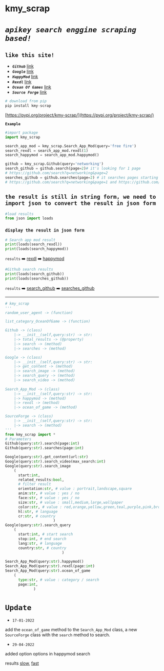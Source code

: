 # kmy_scrap

# *`apikey search enggine scraping based!`*


## **`like this site!`**

- **_`Github`_** [link](https://github.com/search?q=)
- **_`Google`_** [link](https://google.com/search?q=)
- **_`HappyMod`_** [link](https://www.happymod.com/?q=)
- **_`Rexdl`_** [link](https://www.rexdl.com)
- **_`Ocean Of Games`_** [link](http://oceanofgames.com/)
- **_`Source Forge`_** [link](https://sourceforge.net/)


```python
# download from pip
pip install kmy-scrap
```
[https://pypi.org/project/kmy-scrap/](https://pypi.org/project/kmy-scrap/)

**`Example`**

```python 
#import package
import kmy_scrap

search_app_mod = kmy_scrap.Search_App_Mod(query='free fire')
search_rexdl = search_app_mod.rexdl(1)
search_happymod = search_app_mod.happymod()

github = kmy_scrap.Github(query='networking')
search_github = github.search(page=2)# it's looking for 1 page 
# https://github.com/search?q=networking&page=2
searches_github = github.searches(page=2) # it searches pages starting from 1 to stop at the specified page
# https://github.com/search?q=networking&page=1 and https://github.com/search?q=networking&page=2
```

## ```the result is still in string form, we need to import json to convert the result in json form```
```python
#load results
from json import loads
```
### ```display the result in json form```

```python
# Search app mod result
print(loads(search_rexdl))
print(loads(search_happymod))
```
```results``` ➡️ [rexdl](response/search_app_mod.rexdl(1).json) ➡️ [happymod](response/search_app_mod.happymod().json)

```python
#Github search results
print(loads(search_github))
print(loads(searches_github))
```
```results``` ➡️ [search_github](response/github.search(page=2).json) ➡️ [searches_github](response/github.searches(page=2).json)
<hr>

```python
# kmy_scrap
'''
random_user_agent -> (function)

list_category_OceanOfGame -> (function)

Github -> (class)
    |-> __init__(self,query:str) -> str:
    |-> total_results -> (@property)
    |-> search -> (method)
    |-> searches -> (method)

Google -> (class)
    |-> __init__(self,query:str) -> str:
    |-> get_content -> (method)
    |-> search_image -> (method)
    |-> search_query -> (method)
    |-> search_video -> (method)
    
Search_App_Mod -> (class)
    |-> __init__(self,query:str) -> str:
    |-> happymod -> (method)
    |-> rexdl -> (method)
    |-> ocean_of_game -> (method)

SourceForge -> (class)
    |-> __init__(self,query:str) -> str:
    |-> search -> (method)
'''
from kmy_scrap import *
# Parameters
Github(query:str).search(page:int)
Github(query:str).searches(page:int)

Google(query:str).get_content(url:str)
Google(query:str).search_video(max_search:int)
Google(query:str).search_image
    (
      start:int,
      related_results:bool,
      # filter result
      orientation:str, # value : portrait,landscape,square
      anim:str, # value : yes / no
      face:str, # value : yes / no
      size:str, # value : small,medium,large,wallpaper
      color:str, # value : red,orange,yellow,green,teal,purple,pink,brown,gray,white,black
      hl:str, # language
      cr:str, # country
                      )
Google(query:str).search_query
    (
      start:int, # start search
      stop:int, # end search
      lang:str, # language
      country:str, # country
                          )
                                                    
Search_App_Mod(query:str).happymod()
Search_App_Mod(query:str).rexdl(page:int)
Search_App_Mod(query:str).ocean_of_game
    (
      type:str, # value : category / search
      page:int,
             )
```

# ```Update```

- ```17-01-2022``` 

add the ```ocean_of_game``` method to the ```Search_App_Mod``` class, a new ```SourceForge``` class with the ```search``` method to search.

- ```29-04-2022``` 

added option options in happymod search

results [slow](response/search_app_mod.happymod().json),  [fast](response/happymod_fast_m.json)
